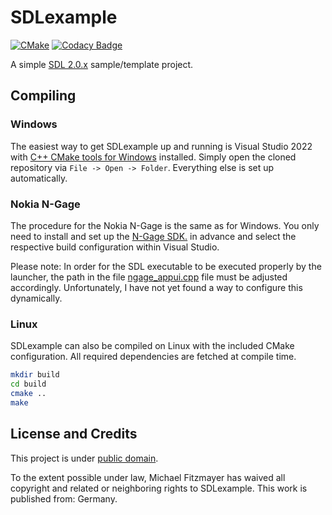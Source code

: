# SDLexample

[![CMake](https://github.com/ngagesdk/SDLexample/actions/workflows/cmake.yml/badge.svg)](https://github.com/ngagesdk/SDLexample/actions/workflows/cmake.yml)
[![Codacy Badge](https://app.codacy.com/project/badge/Grade/ed8f1a506c6b49e0aafdf291f8d8b030)](https://www.codacy.com/gh/ngagesdk/SDLexample/dashboard?utm_source=github.com&amp;utm_medium=referral&amp;utm_content=ngagesdk/SDLexample&amp;utm_campaign=Badge_Grade)

A simple [SDL 2.0.x](https://github.com/libsdl-org/SDL) sample/template
project.

## Compiling

### Windows

The easiest way to get SDLexample up and running is Visual Studio 2022
with [C++ CMake tools for
Windows](https://docs.microsoft.com/en-us/cpp/build/cmake-projects-in-visual-studio)
installed.  Simply open the cloned repository via `File -> Open ->
Folder`.  Everything else is set up automatically.

### Nokia N-Gage

The procedure for the Nokia N-Gage is the same as for Windows. You only
need to install and set up the [N-Gage
SDK.](https://github.com/ngagesdk/ngage-toolchain) in advance and select
the respective build configuration within Visual Studio.

Please note: In order for the SDL executable to be executed properly by
the launcher, the path in the file
[ngage_appui.cpp](src/ngage_appui.cpp#L35) file must be adjusted
accordingly.  Unfortunately, I have not yet found a way to configure
this dynamically.

### Linux

SDLexample can also be compiled on Linux with the included CMake
configuration.  All required dependencies are fetched at compile time.

```bash
mkdir build
cd build
cmake ..
make
````

## License and Credits

This project is under [public domain](http://creativecommons.org/publicdomain/zero/1.0/).

To the extent possible under law, Michael Fitzmayer has waived all
copyright and related or neighboring rights to SDLexample.  This work is
published from: Germany.
